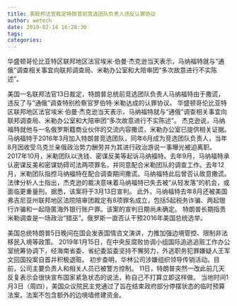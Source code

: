 ```yaml
---
title: 美联邦法官裁定特朗普前竞选团队负责人违反认罪协议
author: wetech
date: 2019-02-14 16:28:30
tags: 
categories: 
---
```

华盛顿哥伦比亚特区联邦地区法官埃米·伯曼·杰克逊当天表示，马纳福特就与“通俄”调查相关事宜向联邦调查局、米勒办公室和大陪审团“多次故意进行不实陈述”。
<!-- more -->
美国一名联邦法官13日裁定，特朗普总统前竞选团队负责人马纳福特由于撒谎，违反了与“通俄”调查特别检察官罗伯特·米勒达成的认罪协议。
华盛顿哥伦比亚特区联邦地区法官埃米·伯曼·杰克逊当天表示，马纳福特就与“通俄”调查相关事宜向联邦调查局、米勒办公室和大陪审团“多次故意进行不实陈述”。
杰克逊说，马纳福特就他与一名俄罗斯籍商业伙伴的交流内容撒谎，米勒办公室已提供相关证据。
马纳福特于2016年3月加入特朗普竞选团队，同年6月成为竞选团队负责人，当年8月因收受乌克兰亲俄政治势力酬劳并为其进行政治游说一事曝光被迫离职。
2017年10月，米勒团队以洗钱、密谋反美等起诉马纳福特。去年9月，马纳福特承认密谋反美和密谋妨碍司法两项罪名，并同意配合米勒团队的调查工作。去年12月，米勒团队指控马纳福特在配合调查期间撒谎。马纳福特此后曾否认故意撒谎。
法律分析人士指出，杰克逊的裁决意味着马纳福特已失去被“从轻发落”的机会，或面临更重量刑。据悉，该案将于3月13日宣判。
此外，马纳福特去年8月还被美国弗吉尼亚州联邦地区法院陪审团裁定有8项罪名成立，包括5起税务诈骗、两起银行诈骗和一起隐匿海外银行账户罪。该案的宣判日期尚未确定。
特朗普长期指责米勒调查是一场政治“猎巫”。俄罗斯一直否认干预2016年美国总统选举。
 
 
美国总统特朗普5日晚间在国会发表国情咨文演讲，力推加强边境管控、限制非法移民入境等政策。
2019年1月15日，在中央反腐败协调小组国际追逃追赃工作办公室统筹协调下，经海南省委、省纪委监委坚持不懈努力，外逃职务犯罪嫌疑人王军文回国投案自首并积极退赃。
初步查明，华林公司涉嫌组织领导传销活动。目前，公司主要负责人和相关人员已被警方控制。
11日，特朗普突然一改此前几天反复表示会很快宣布国家紧急状态的说法，称自己不打算立即这样做。
当地时间1月3日（周四），美国众议院民主党通过了旨在结束政府部分停摆状态的临时预算法案，法案不包含额外的边境墙修建资金。

